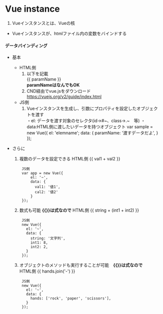 # Vue instance

1. Vueインスタンスとは、Vueの核
 - Vueインスタンスが、htmlファイル内の変数をバインドする

#### データバインディング
- 基本
  - HTML側  
    1. 以下を記載  
      {{ paramName }}  
      **paramNameはなんでもOK**  
    2. CND経由でvue.jsをダウンロード
      https://vuejs.org/v2/guide/index.html
  - JS側  
    1.  Vueインスタンスを生成し、引数にプロパティを設定したオブジェクトを渡す   
    ・el: データを渡す対象のセレクタ(id→#~、class→.~　等)
    ・data:HTML側に渡したいデータを持つオブジェクト
            var sample = new Vue({
              el: 'elemname';
              data: {
                paramName: '渡すデータだよ',
              }
            });

- さらに  
  1. 複数のデータを設定できる
          HTML側
          {{ val1 + val2 }}

          JS側
          var app = new Vue({
              el: '~',
              data: {
                val1: '値1',
                cal2: '値2'
              }
          });
  2. 数式も可能 **{{}}は式なので**
          HTML側
          {{ string + (int1 + int2) }}

          JS側
          new Vue({
            el: '~',
            data: {
              string: '文字列',
              int1: 8,
              int2: 2,
            }
          });
  3. オブジェクトのメソッドも実行することが可能　**{{}}は式なので**  
          HTML側
          {{ hands.join('-') }}

          JS側
          new Vue({
            el: '~',
            data: {
              hands: ['rock', 'paper', 'scissors'],
            }
          });
